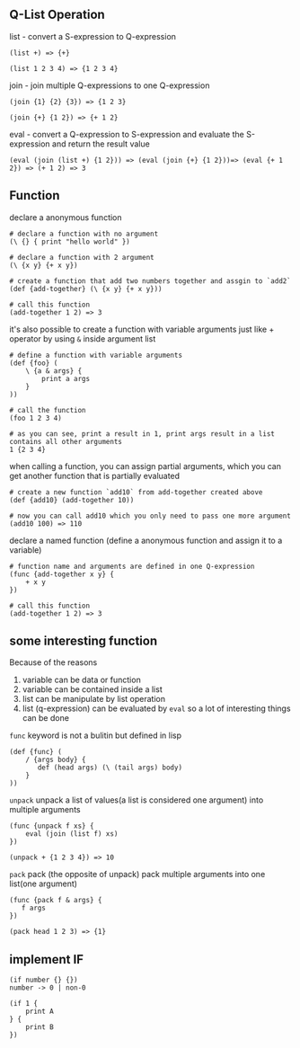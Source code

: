 ## Q-List Operation
list - convert a S-expression to Q-expression

```
(list +) => {+}

(list 1 2 3 4) => {1 2 3 4}
```

join - join multiple Q-expressions to one Q-expression 
```
(join {1} {2} {3}) => {1 2 3}

(join {+} {1 2}) => {+ 1 2}
```

eval - convert a Q-expression to S-expression and evaluate the S-expression and return the result value
```
(eval (join (list +) {1 2})) => (eval (join {+} {1 2}))=> (eval {+ 1 2}) => (+ 1 2) => 3
```

## Function
declare a anonymous function 
```
# declare a function with no argument
(\ {} { print "hello world" })

# declare a function with 2 argument
(\ {x y} {+ x y}) 

# create a function that add two numbers together and assgin to `add2`
(def {add-together} (\ {x y} {+ x y}))

# call this function
(add-together 1 2) => 3
```

it's also possible to create a function with variable arguments just like + operator 
by using `&` inside argument list
```
# define a function with variable arguments
(def {foo} (
    \ {a & args} {
        print a args
    }
))

# call the function
(foo 1 2 3 4)

# as you can see, print a result in 1, print args result in a list contains all other arguments
1 {2 3 4}
```

when calling a function, you can assign partial arguments, which you can get another function that is partially evaluated
```
# create a new function `add10` from add-together created above
(def {add10} (add-together 10))

# now you can call add10 which you only need to pass one more argument
(add10 100) => 110
```


declare a named function (define a anonymous function and assign it to a variable)
```
# function name and arguments are defined in one Q-expression
(func {add-together x y} {
    + x y
})

# call this function
(add-together 1 2) => 3
```

## some interesting function
Because of the reasons
1. variable can be data or function
2. variable can be contained inside a list
3. list can be manipulate by list operation
4. list (q-expression) can be evaluated by `eval`
so a lot of interesting things can be done


`func` keyword is not a bulitin but defined in lisp
```
(def {func} (
    / {args body} {
       def (head args) (\ (tail args) body) 
    }
))
```

`unpack` unpack a list of values(a list is considered one argument) into multiple arguments 
```
(func {unpack f xs} {
    eval (join (list f) xs)
})

(unpack + {1 2 3 4}) => 10
```


`pack` pack (the opposite of unpack) pack multiple arguments into one list(one argument)
```
(func {pack f & args} {
   f args 
})

(pack head 1 2 3) => {1} 
```


## implement IF
```
(if number {} {})
number -> 0 | non-0

(if 1 {
    print A
} {
    print B
})
```

